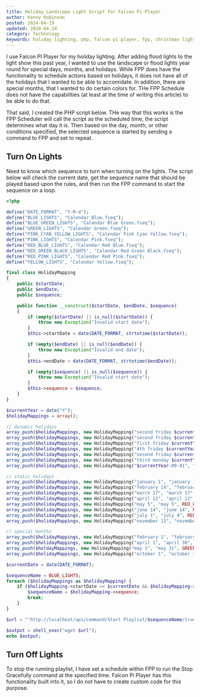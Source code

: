 ```yaml
---
title: Holiday Landscape Light Script for Falcon Pi Player
author: Kenny Robinson
posted: 2024-04-19
updated: 2024-04-24
category: Technology
keywords: holiday lighting, php, falcon pi player, fpp, christmas lighting, landscape lighting, software development
---
```


I use Falcon PI Player for my holiday lighting. After adding flood lights to the light show 
this past year, I wanted to use the landscape or flood lights year round for special days, months, 
and holidays. While FPP does have the functionality to schedule actions based on holidays, it does not have all of the 
holidays that I wanted to be able to accomidate. In addition, there are special months, that I wanted to 
do certain colors for. THe FPP Schedule does not have the capabilities (at least at the time of writing 
this article) to be able to do that. 

That said, I created the PHP script below. THe way that this works is the FPP Scheduler will call the script 
as the scheduled time, the script determines what day it is. Then based on the day, month, or other conditions 
specified, the selected sequence is started by sending a command to FPP and set to repeat. 

## Turn On Lights

Need to know which sequence to turn when turning on the lights. The script below will check the current date, 
get the sequence name that should be played based upon the rules, and then run the FPP command to start 
the sequence on a loop.

```php
<?php

define("DATE_FORMAT", "Y-M-d");
define("BLUE_LIGHTS", "Calendar Blue.fseq");
define("BLUE_GREEN_LIGHTS", "Calendar Blue Green.fseq");
define("GREEN_LIGHTS", "Calendar Green.fseq");
define("PINK_CYAN_YELLOW_LIGHTS", "Calendar Pink Cyan Yellow.fseq");
define("PINK_LIGHTS", "Calendar Pink.fseq");
define("RED_BLUE_LIGHTS", "Calendar Red Blue.fseq");
define("RED_GREEN_BLACK_LIGHTS", "Calendar Red Green Black.fseq");
define("RED_PINK_LIGHTS", "Calendar Red Pink.fseq");
define("YELLOW_LIGHTS", "Calendar Yellow.fseq");

final class HolidayMapping
{
    public $startDate;
    public $endDate;
    public $sequence;

    public function __construct($startDate, $endDate, $sequence)
    {
        if (empty($startDate) || is_null($startDate)) {
            throw new Exception("Invalid start date");
        }
        $this->startDate = date(DATE_FORMAT, strtotime($startDate));

        if (empty($endDate) || is_null($endDate)) {
            throw new Exception("Invalid end date");
        }
        $this->endDate = date(DATE_FORMAT, strtotime($endDate));

        if (empty($sequence) || is_null($sequence)) {
            throw new Exception("Invalid start date");
        }
        $this->sequence = $sequence;
    }
}

$currentYear = date("Y");
$holidayMappings = array();

// dynamic holidays
array_push($holidayMappings, new HolidayMapping("second friday $currentYear-01", "third monday $currentYear-01", RED_GREEN_BLACK_LIGHTS)); // mlk day
array_push($holidayMappings, new HolidayMapping("second friday $currentYear-02", "third monday $currentYear-02", RED_BLUE_LIGHTS)); // presidents day
array_push($holidayMappings, new HolidayMapping("first friday $currentYear-05", "second sunday $currentYear-05", RED_PINK_LIGHTS)); // mothers day
array_push($holidayMappings, new HolidayMapping("4th friday $currentYear-05", "last monday $currentYear-05", RED_BLUE_LIGHTS)); // memorial day
array_push($holidayMappings, new HolidayMapping("second friday $currentYear-06", "third sunday $currentYear-06", BLUE_LIGHTS)); // fathers day
array_push($holidayMappings, new HolidayMapping("third monday $currentYear-06", "third monday $currentYear-06", RED_GREEN_BLACK_LIGHTS)); // juneteenth
array_push($holidayMappings, new HolidayMapping("$currentYear-09-01", "first monday $currentYear-09", RED_BLUE_LIGHTS)); // labor day

// static holidays
array_push($holidayMappings, new HolidayMapping("january 1", "january 1", RED_BLUE_LIGHTS)); // new years
array_push($holidayMappings, new HolidayMapping("february 14", "february 14", RED_PINK_LIGHTS)); // valentines day
array_push($holidayMappings, new HolidayMapping("march 17", "march 17", GREEN_LIGHTS)); // st patricks day
array_push($holidayMappings, new HolidayMapping("april 22", "april 22", BLUE_GREEN_LIGHTS)); // earth day
array_push($holidayMappings, new HolidayMapping("may 5", "may 5", RED_GREEN_BLACK_LIGHTS)); // cinco de mayo
array_push($holidayMappings, new HolidayMapping("june 14", "june 14", RED_BLUE_LIGHTS)); // flag day
array_push($holidayMappings, new HolidayMapping("july 1", "july 4", RED_BLUE_LIGHTS)); // independence day
array_push($holidayMappings, new HolidayMapping("november 11", "november 11", RED_BLUE_LIGHTS)); // veterans day

// special months
array_push($holidayMappings, new HolidayMapping("february 1", "february 29", RED_GREEN_BLACK_LIGHTS)); // black history
array_push($holidayMappings, new HolidayMapping("april 1", "april 30", BLUE_LIGHTS)); // autism awareness
array_push($holdayMappings, new HolidayMapping("may 1", "may 31", GREEN_LIGHTS)); //mental health awareness
array_push($holidayMappings, new HolidayMapping("october 1", "october 31", PINK_LIGHTS));  // breast cancer awareness

$currentDate = date(DATE_FORMAT);

$sequenceName = BLUE_LIGHTS;
foreach ($holidayMappings as $holidayMapping) {
    if ($holidayMapping->startDate >= $currentDate && $holidayMapping->endDate <= $currentDate) {
        $sequenceName = $holidayMapping->sequence;
        break;
    }
}

$url = "'http://localhost/api/command/Start Playlist/$sequenceName/true/false'";

$output = shell_exec("wget $url");
echo $output;

```

## Turn Off Lights

To stop the running playlist, I have set a schedule within FPP to run the Stop Gracefully command at the 
specified time. Falcon Pi Player has this functionality built into it, so I do not have to create custom 
code for this purpose.
